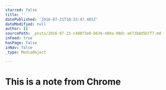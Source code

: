 ```yaml
---
starred: false
title: ''
datePublished: '2016-07-21T10:33:47.401Z'
dateModified: null
author: []
sourcePath: _posts/2016-07-21-c4d8f3e0-b636-489a-98dc-a673b8d5bff7.md
inFeed: true
hasPage: false
inNav: false
_type: MediaObject

---
```

# This is a note from Chrome